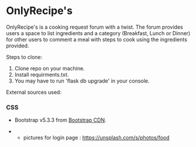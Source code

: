 # OnlyRecipe's 
OnlyRecipe's is a cooking request forum with a twist.
The forum provides users a space to list ingredients and a category (Breakfast, Lunch or Dinner) for other users to comment a meal with steps to cook using the ingredients provided.

Steps to  clone:
1. Clone repo on your machine.
2. Install requirments.txt.
3. You may have to run 'flask db upgrade' in your console.

External sources used:
### CSS
- Bootstrap v5.3.3 from [Bootstrap CDN](https://getbootstrap.com/).

- - pictures for login page : https://unsplash.com/s/photos/food
